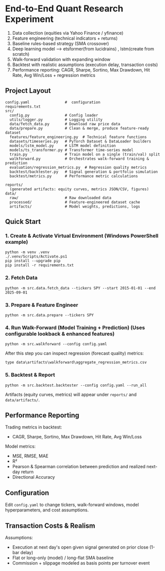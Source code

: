# End-to-End Quant Research Experiment


1. Data collection (equities via Yahoo Finance / yfinance)
2. Feature engineering (technical indicators + returns)
3. Baseline rules-based strategy (SMA crossover)
4. Deep learning model --> etsformer(from lucidrains) , lstm(create from scratch)
5. Walk-forward validation with expanding window
6. Backtest with realistic assumptions (execution delay, transaction costs)
7. Performance reporting: CAGR, Sharpe, Sortino, Max Drawdown, Hit Rate, Avg Win/Loss + regression metrics

## Project Layout

```
config.yaml                #  configuration
requirements.txt           
src/
  config.py                # Config loader
  utils/logger.py          # Logging utility
  data/fetch_data.py       # Download raw price data
  data/prepare.py          # Clean & merge, produce feature-ready dataset
  features/feature_engineering.py  # Technical feature functions
  datasets/timeseries.py   # PyTorch Dataset & DataLoader builders
  models/lstm_model.py     # LSTM model definition
  models/ts_transformer.py # Transformer time-series model
  train.py                 # Train model on a single (train/val) split
  walkforward.py           # Orchestrates walk-forward training & prediction
  evaluation/regression_metrics.py  # Regression quality metrics
  backtest/backtester.py   # Signal generation & portfolio simulation
  backtest/metrics.py      # Performance metric calculations

reports/
  (generated artifacts: equity curves, metrics JSON/CSV, figures)
data/
  raw/                     # Raw downloaded data
  processed/               # Feature-engineered dataset cache
  artifacts/               # Model weights, predictions, logs
```

## Quick Start

### 1. Create & Activate Virtual Environment (Windows PowerShell example)

```
python -m venv .venv
./.venv/Scripts/Activate.ps1
pip install --upgrade pip
pip install -r requirements.txt
```

### 2. Fetch Data
```
python -m src.data.fetch_data --tickers SPY --start 2015-01-01 --end 2025-09-01
```

### 3. Prepare & Feature Engineer
```
python -m src.data.prepare --tickers SPY
```

### 4. Run Walk-Forward (Model Training + Prediction) (Uses configurable lookback & enhanced features)
```
python -m src.walkforward --config config.yaml
```

After this step you can inspect regression (forecast quality) metrics:
```
type data\artifacts\walkforward\aggregate_regression_metrics.csv
```

### 5. Backtest & Report
```
python -m src.backtest.backtester --config config.yaml --run_all
```

Artifacts (equity curves, metrics) will appear under `reports/` and `data/artifacts/`.

## Performance Reporting

Trading  metrics in backtest:
- CAGR, Sharpe, Sortino, Max Drawdown, Hit Rate, Avg Win/Loss

Model  metrics:
- MSE, RMSE, MAE
- R² 
- Pearson & Spearman correlation between prediction and realized next-day return
- Directional Accuracy 

## Configuration
Edit `config.yaml` to change tickers, walk-forward windows, model hyperparameters, and cost assumptions.

## Transaction Costs & Realism
Assumptions:
- Execution at next day's open given signal generated on prior close (1-bar delay)
- Flat or long-only (model) / long-flat SMA baseline
- Commission + slippage modeled as basis points per turnover event

